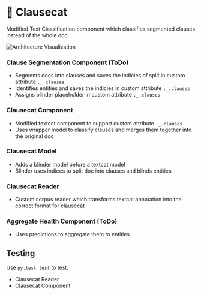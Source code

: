 # 🐾 Clausecat
Modified Text Classification component which classifies segmented clauses instead of the whole doc.

![Architecture Visualization](https://github.com/thomashacker/healthsea/blob/main/project/scripts/clausecat/img/Clausecat.png)


### Clause Segmentation Component (ToDo)
- Segments docs into clauses and saves the indicies of split in custom attribute `._.clauses`
- Identifies entities and saves the indicies in custom attribute `._.clauses`
- Assigns blinder placeholder in custom attribute `._.clauses`

### Clausecat Component
- Modified textcat component to support custom attribute `._.clauses`
- Uses wrapper model to classify clauses and merges them together into the original doc

### Clausecat Model
- Adds a blinder model before a textcat model
- Blinder uses indices to split doc into clauses and blinds entities

### Clausecat Reader
- Custom corpus reader which transforms textcat annotation into the correct format for clausecat

### Aggregate Health Component (ToDo)
- Uses predictions to aggregate them to entities

## Testing
Use `py.test test` to test:
- Clausecat Reader
- Clausecat Component
